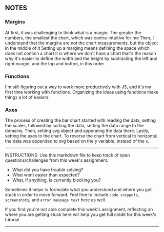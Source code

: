 ## NOTES

### Margins
At first, it was challenging to think what is a margin. The greater the numbers, the smallest the chart, which was contra-intuitive for me Then, I understand that the margins are not the chart measurements, but the object in the middle of it Setting up a marging means defining the space which does not contain a chart It is where we don't have a chart that's the reason why it's easier to define the width and the height by subtracting the left and right margin, and the top and botton, in this order

### Functions
I'm still figuring out a way to work more productively with JS, and it's my first time working with functions. Organizing the ideas using functions make things a lot of easiers.

### Axes
The process of creating the bar chart started with reading the data, setting the scales, followed by sorting the data, setting the data range to the domains. Then, setting svg object and appending the data there. Lastly, setting the axes to the chart. To reverse the chart from vertical to horizontal, the data was appended to svg based on the y variable, instead of the x. 



-----------
INSTRUCTIONS:
Use this markdown file to keep track of open questions/challenges from this week's assignment.
- What did you have trouble solving?
- What went easier than expected?
- What, if anything, is currently blocking you?

Sometimes it helps to formulate what you understood and where you got stuck in order to move forward. Feel free to include `code snippets`, `screenshots`, and `error message text` here as well.

If you find you're not able complete this week's assignment, reflecting on where you are getting stuck here will help you get full credit for this week's tutorial

------------
